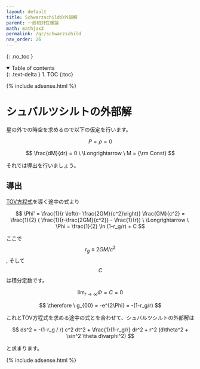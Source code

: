 ```yaml
---
layout: default
title: Schwarzschildの外部解
parent: 一般相対性理論
math: mathjax3
permalink: /gr/schwarzschild
nav_order: 26
---
```


{: .no_toc }

<details open markdown="block">
  <summary>
    Table of contents
  </summary>
  {: .text-delta }
1. TOC
{:toc}
</details>

{% include adsense.html %}

# シュバルツシルトの外部解

星の外での時空を求めるので以下の仮定を行います。

$$
P = \rho = 0
$$

$$
\frac{dM}{dr} = 0 \ \Longrightarrow \ M = {\rm Const}
$$

それでは導出を行いましょう。

## 導出

[TOV方程式](/gr/tov)を導く途中の式より

$$
\Phi' = \frac{1}{r \left(r- \frac{2GM}{c^2}\right)} \frac{GM}{c^2} 
= \frac{1}{2} ( \frac{1}{r-\frac{2GM}{c^2}} - \frac{1}{r}) \ \Longrightarrow \ 
\Phi = \frac{1}{2} \ln (1-r_g/r) + C
$$

ここで$$r_g \equiv 2GM/c^2$$, そして$$C$$は積分定数です。

$$
\lim_{r \rightarrow \infty} \Phi = C = 0
$$

$$
\therefore \ g_{00} 
= -e^{2\Phi} 
= -(1-r_g/r)
$$

これとTOV方程式を求める途中の式とを合わせて、シュバルツシルトの外部解は

$$
ds^2 
= -(1-r_g / r) c^2 dt^2 + \frac{1}{1-r_g/r} dr^2 + r^2 (d\theta^2 + \sin^2 \theta d\varphi^2)
$$

と求まります。

{% include adsense.html %}